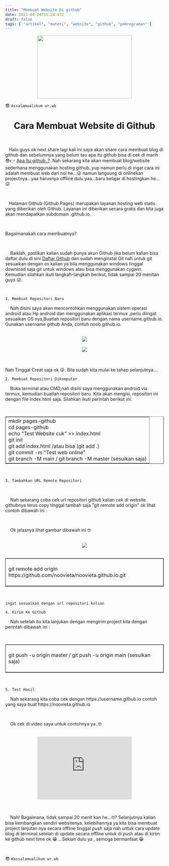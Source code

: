 ```yaml
---
title: "Membuat Website Di github"
date: 2021-04-24T15:24:47Z
draft: false
tags: [ "artikel", "materi", "website", "github", "pemrograman" ]
---
```

<center><img width="300" height="200" src="/img-asset/github-pages.jpeg"></center>

😎 `Assalamualikum wr.wb`
 
<html>

<h1 align="center"><strong>Cara Membuat Website di Github</strong></h1>
<br>
<p class="justify">&nbsp; &nbsp;Halo guys ok next share lagi kali ini saya akan share cara membuat blog di github dan sebelumnya yang belum tau apa itu github bisa di cek di marih 😎👉 <a href="/post/pengenalan-github/">Apa itu github..?</a> .Nah sekarang kita akan membuat blog/website sederhana menggunakan hosting github..yup namun perlu di ingat cara ini adalah membuat web dari nol he...😜 namun langsung di onlinekan projectnya...yaa harusnya offline dulu yaa...baru belajar di hostingkan he...😜</p>
<!--more-->
<br>
<p class="justify">&nbsp; &nbsp;Halaman Github (Github Pages) merupakan layanan hosting web statis yang diberikan oleh Github. Layanan ini diberikan secara gratis dan kita juga akan mendapatkan subdomain .github.io.</p>
<br>
<p class="justify">Bagaimanakah cara membuatnya?</p>
<br>
<p class="justify">&nbsp; &nbsp; Baiklah, pastikan kalian sudah punya akun Github jika belum kalian bisa daftar dulu di sini <a href="https://github.com">Daftar Github</a> dan sudah menginstal Git nah untuk git sesuaikan dengan os kalian ya bila menggunakan windows tinggal download saja git untuk windows atau bisa menggunakan cygwin. Kemudian silahkan ikuti langkah-langkah berikut, tidak sampai 20 menitan guys 😜.</p>
<br>

`1. Membuat Repositori Baru`

<p class="justify">&nbsp; &nbsp; Nah disini saya akan mencontohkan menggunakan sistem operasi android atau Hp android dan menggunakan aplikasi termux ,perlu diingat sesuaikan OS nya,Buatlah repositori baru dengan nama username.github.io. Gunakan username github Anda, contoh noob.github.io.</p>
<br>
<center><img src="/img-asset/create-akun1.jpg"></center>
<br>
<center><img src="/img-asset/create-akun2.jpg"></center>
<br>
<center><ing src="/img-asset/create-akun3.jpg"></center>
<br>
<p class="justify">Nah Tinggal Creat saja ok 😜. Bila sudah kita mulai ke tahap selanjutnya....
<br>

`2. Membuat Repositori Dikomputer`

<p class="justify">&nbsp; &nbsp; Buka terminal atau CMD,nah disini saya menggunakan android via termux, kemudian buatlah repositori baru. Kita akan mengisi, repositori ini dengan file index.html saja. Silahkan ikuti perintah berikut ini.</p>
<br>
<table border="1" cellpadding="5">
<tr>
<td>
mkdir pages-github
<br>
cd pages-github
<br>
echo "Test Website cuk" >> index.html
<br>
git init
<br>
git add index.html /atau bisa (git add .)
<br>
git commit -m "Test web online"
<br>
git branch -M main / git branch -M master (sesuikan saja)
<br>
</td>
</tr>
</table>
<br>

`3. Tambahkan URL Remote Repositori`

<br>
<p class="justify">&nbsp; &nbsp; Nah sekarang coba cek url repositori github kalian cek di website githubnya terus copy tinggal tambah saja "git remote add origin" ok lihat contoh dibawah ini :</p>
<br>
<p class="justify">&nbsp; &nbsp; Ok jelasnya lihat gambar dibawah ini 🤓</p>
<br>
<center><img src="/img-asset/create-akun4.jpg"></center>
<br>
<table border="1" cellpadding="5">
<tr>
<td>
<br>
git remote add origin https://github.com/noovieta/noovieta.github.io.git
<br>
<br>
</td>
</tr>
</table>
<br>

  `ingat sesuaikan dengan url repositori kalian`

`4. Kirim Ke Github`

<p class="justify">&nbsp; &nbsp; Nah setelah itu kita lanjukan dengan mengirim project kita dengan perintah dibawah ini :</p>
<br>
<table border="1" cellpadding="5">
<tr>
<td>
<br>
git push -u origin master / git push -u origin main (sesuikan saja)
<br>
<br>
</td>
</tr>
</table>
<br>

`5. Test Hasil`

<p class="justify">&nbsp; &nbsp; Nah sekarang kita coba cek dengan https://username.github.io contoh yang saya buat https://noovieta.github.io</p>
<br>
<p class="justify">&nbsp; &nbsp; Ok cek di video saya untuk contohnya ya..🤓</p>
<br>
<center><iframe width="300" height="200" src="https://www.youtube.com/embed/8MgZc-bA4-Q" title="YouTube video player" frameborder="0" allow="accelerometer; autoplay; clipboard-write; encrypted-media; gyroscope; picture-in-picture" allowfullscreen></iframe></center>
<br>
<br>
<p class="justify">&nbsp; &nbsp; Nah! Bagaimana, tidak sampai 20 menit kan he...🤓? Selanjutnya kalian bisa kembangkan sendiri websitenya. kelebihannya ya kita bisa membuat project lanjutan nya secara offline tinggal push saja nah untuk cara update blog di terminal setelah di update secara offline untuk di push atau di kirim ke github next time ok 😁 ...Sekian dulu ya , semoga bermanfaat 😁</p>
<br>

😎 `Wassalamualikum wr.wb`

</html>
